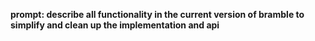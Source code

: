 **prompt: describe all functionality in the current version of bramble to simplify and clean up the implementation and api**

